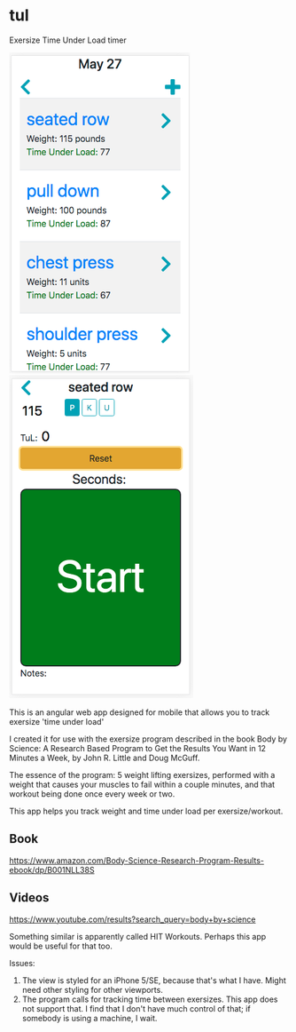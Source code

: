 # tul
Exersize Time Under Load timer

![](tul/images/exersizes.png?raw=true) ![](tul/images/exersize.png?raw=true)

This is an angular web app designed for mobile that allows you to track exersize 'time under load'

I created it for use with the exersize program described in the book Body by Science: A Research Based Program to Get the Results You Want in 12 Minutes a Week, by John R. Little and Doug McGuff.

The essence of the program: 5 weight lifting exersizes, performed with a weight that causes your muscles to fail within a couple minutes, and that workout being done once every week or two.

This app helps you track weight and time under load per exersize/workout.

## Book
 https://www.amazon.com/Body-Science-Research-Program-Results-ebook/dp/B001NLL38S

## Videos
 https://www.youtube.com/results?search_query=body+by+science

Something similar is apparently called HIT Workouts. Perhaps this app would be useful for that too.

Issues: 

1) The view is styled for an iPhone 5/SE, because that's what I have. Might need other styling for other viewports.
2) The program calls for tracking time between exersizes. This app does not support that. I find that I don't have much control of that; if somebody is using a machine, I wait.



